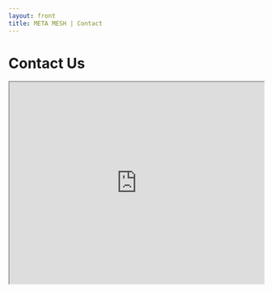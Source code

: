 ```yaml
---
layout: front
title: META MESH | Contact
---
```


# Contact Us

<iframe sandbox="allow-forms allow-scripts"
        src="http://metamesh.wufoo.com/forms/contact-us/" 
        seamless="seamless"
        width="100%" 
        height="400px"
></iframe>
